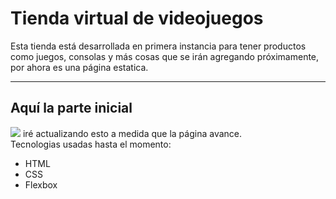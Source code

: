 <h1>Tienda virtual de videojuegos</h1>

Esta tienda está desarrollada en primera instancia para tener productos como juegos, consolas y más cosas
que se irán agregando próximamente, por ahora es una página estatica.
<hr>
<h2>Aquí la parte inicial</h2>
<img src="https://user-images.githubusercontent.com/107164138/192412706-ce2546e6-c6d7-4ce0-9cbe-bc51f963872a.png">
iré actualizando esto a medida que la página avance. <br>
Tecnologias usadas hasta el momento:
<ul>
  <li>HTML</li>
  <li>CSS</li>
  <li>Flexbox</li>
</ul>





